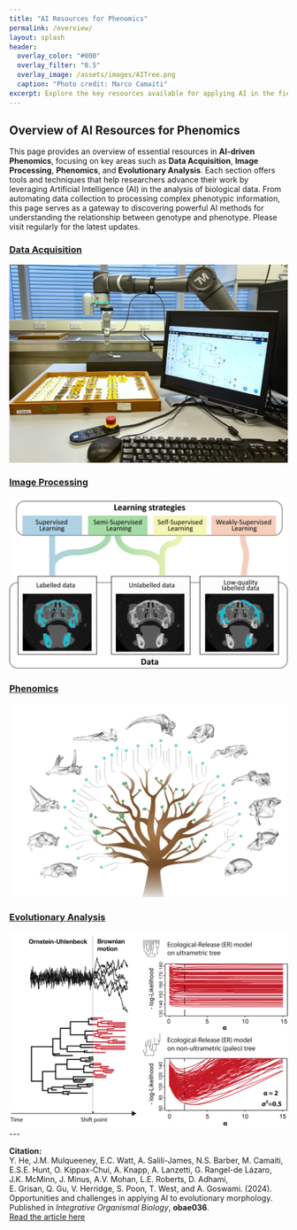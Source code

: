 ```yaml
---
title: "AI Resources for Phenomics"
permalink: /overview/
layout: splash
header:
  overlay_color: "#000"
  overlay_filter: "0.5"
  overlay_image: /assets/images/AITree.png
  caption: "Photo credit: Marco Camaiti"
excerpt: Explore the key resources available for applying AI in the field of phenomics.
---
```


## Overview of AI Resources for Phenomics

This page provides an overview of essential resources in **AI-driven Phenomics**, focusing on key areas such as **Data Acquisition**, **Image Processing**, **Phenomics**, and **Evolutionary Analysis**. Each section offers tools and techniques that help researchers advance their work by leveraging Artificial Intelligence (AI) in the analysis of biological data. From automating data collection to processing complex phenotypic information, this page serves as a gateway to discovering powerful AI methods for understanding the relationship between genotype and phenotype. Please visit regularly for the latest updates. 

<div class="grid">
  <div class="grid-item">
    <a href="/data-acquisition">
      <h3>Data Acquisition</h3>
      <img src="/assets/images/Figure_6_robotic_arm.jpg" alt="Data Acquisition" />
    </a>
  </div>
  <div class="grid-item">
    <a href="/image-processing">
      <h3>Image Processing</h3>
      <img src="/assets/images/Figure_2_learning_strategy.png" alt="Image Processing" />
    </a>
  </div>
  <div class="grid-item">
    <a href="/phenomics">
      <h3>Phenomics</h3>
      <img src="/assets/images/AI_Tree_w_Meshes.png" alt="Phenomics" />
    </a>
  </div>
  <div class="grid-item">
    <a href="/evolutionary-analysis">
      <h3>Evolutionary Analysis</h3>
      <img src="/assets/images/Evolutionary_Analysis.png" alt="Evolutionary Analysis" />
    </a>
  </div>
</div>
---

**Citation:**  
Y. He, J.M. Mulqueeney, E.C. Watt, A. Salili-James, N.S. Barber, M. Camaiti,  
E.S.E. Hunt, O. Kippax-Chui, A. Knapp, A. Lanzetti, G. Rangel-de Lázaro,  
J.K. McMinn, J. Minus, A.V. Mohan, L.E. Roberts, D. Adhami,  
E. Grisan, Q. Gu, V. Herridge, S. Poon, T. West, and A. Goswami. (2024).  
Opportunities and challenges in applying AI to evolutionary morphology.  
Published in _Integrative Organismal Biology_, **obae036**.  
[Read the article here](https://academic.oup.com/iob/article/6/1/obae036/7769702)
